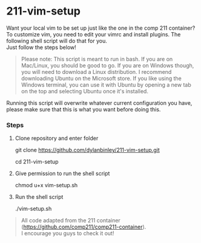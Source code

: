 # 211-vim-setup 
Want your local vim to be set up just like the one in the comp 211 container?   
To customize vim, you need to edit your vimrc and install plugins. The following shell script will do that for you.  
Just follow the steps below!

>Please note: This script is meant to run in bash. If you are on Mac/Linux, you should be good to go. If you are on Windows though, you will need to download a Linux distribution. I recommend downloading Ubuntu on the Microsoft store. If you like using the Windows terminal, you can use it with Ubuntu by opening a new tab on the top and selecting Ubuntu once it's installed.  

Running this script will overwrite whatever current configuration you have, please make sure that this is what you want before doing this.  

### Steps
1. Clone repository and enter folder  

    git clone https://github.com/dylanbinley/211-vim-setup.git  
    
    cd 211-vim-setup
2.  Give permission to run the shell script  

    chmod u+x vim-setup.sh

3. Run the shell script  

    ./vim-setup.sh

>All code adapted from the 211 container (https://github.com/comp211/comp211-container).  
>I encourage you guys to check it out!  

